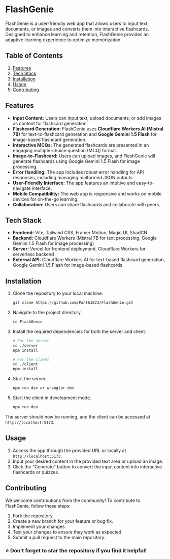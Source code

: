 # FlashGenie

FlashGenie is a user-friendly web app that allows users to input text, documents, or images and converts them into interactive flashcards. Designed to enhance learning and retention, FlashGenie provides an adaptive learning experience to optimize memorization.

## Table of Contents

1. [Features](#features)
2. [Tech Stack](#tech-stack)
3. [Installation](#installation)
4. [Usage](#usage)
5. [Contributing](#contributing)

## Features

- **Input Content:** Users can input text, upload documents, or add images as content for flashcard generation.
- **Flashcard Generation:** FlashGenie uses **Cloudflare Workers AI (Mistral 7B)** for text-to-flashcard generation and **Google Gemini 1.5 Flash** for image-based flashcard generation.
- **Interactive MCQs:** The generated flashcards are presented in an engaging multiple-choice question (MCQ) format.
- **Image-to-Flashcard:** Users can upload images, and FlashGenie will generate flashcards using Google Gemini 1.5 Flash for image processing.
- **Error Handling:** The app includes robust error handling for API responses, including managing malformed JSON outputs.
- **User-Friendly Interface:** The app features an intuitive and easy-to-navigate interface.
- **Mobile Compatibility:** The web app is responsive and works on mobile devices for on-the-go learning.
- **Collaboration:** Users can share flashcards and collaborate with peers.

## Tech Stack

- **Frontend:** Vite, Tailwind CSS, Framer Motion, Magic UI, ShadCN
- **Backend:** Cloudflare Workers (Mistral 7B for text processing, Google Gemini 1.5 Flash for image processing)
- **Server:** Vercel for frontend deployment, Cloudflare Workers for serverless backend
- **External API:** Cloudflare Workers AI for text-based flashcard generation, Google Gemini 1.5 Flash for image-based flashcards

## Installation

1. Clone the repository to your local machine.

    ```bash
    git clone https://github.com/Panth1823/FlashGenie.git
    ```

2. Navigate to the project directory.

    ```bash
    cd FlashGenie
    ```

3. Install the required dependencies for both the server and client.

    ```bash
    # For the server
    cd ./server
    npm install
    
    # For the client
    cd ./client
    npm install
    ```

4. Start the server.

    ```bash
    npm run dev or wrangler dev
    ```

5. Start the client in development mode.

    ```bash
    npm run dev
    ```

The server should now be running, and the client can be accessed at `http://localhost:5173`.

## Usage

1. Access the app through the provided URL or locally at `http://localhost:5173`.
2. Input your desired content in the provided text area or upload an image.
3. Click the "Generate" button to convert the input content into interactive flashcards or quizzes.

## Contributing

We welcome contributions from the community! To contribute to FlashGenie, follow these steps:

1. Fork the repository.
2. Create a new branch for your feature or bug fix.
3. Implement your changes.
4. Test your changes to ensure they work as expected.
5. Submit a pull request to the main repository.




### ⭐ Don't forget to star the repository if you find it helpful!
